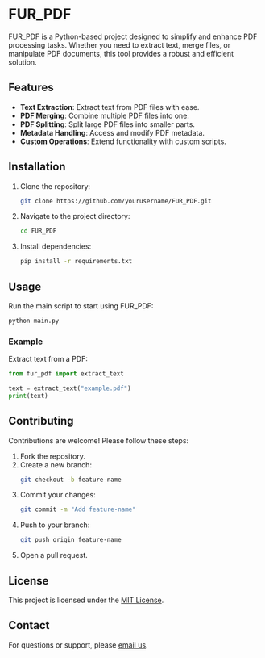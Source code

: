 # FUR_PDF
FUR_PDF is a Python-based project designed to simplify and enhance PDF processing tasks. Whether you need to extract text, merge files, or manipulate PDF documents, this tool provides a robust and efficient solution.

## Features

- **Text Extraction**: Extract text from PDF files with ease.
- **PDF Merging**: Combine multiple PDF files into one.
- **PDF Splitting**: Split large PDF files into smaller parts.
- **Metadata Handling**: Access and modify PDF metadata.
- **Custom Operations**: Extend functionality with custom scripts.

## Installation

1. Clone the repository:
    ```bash
    git clone https://github.com/yourusername/FUR_PDF.git
    ```
2. Navigate to the project directory:
    ```bash
    cd FUR_PDF
    ```
3. Install dependencies:
    ```bash
    pip install -r requirements.txt
    ```

## Usage

Run the main script to start using FUR_PDF:
```bash
python main.py
```

### Example

Extract text from a PDF:
```python
from fur_pdf import extract_text

text = extract_text("example.pdf")
print(text)
```

## Contributing

Contributions are welcome! Please follow these steps:

1. Fork the repository.
2. Create a new branch:
    ```bash
    git checkout -b feature-name
    ```
3. Commit your changes:
    ```bash
    git commit -m "Add feature-name"
    ```
4. Push to your branch:
    ```bash
    git push origin feature-name
    ```
5. Open a pull request.

## License

This project is licensed under the [MIT License](LICENSE).

## Contact

For questions or support, please [email us](mailto:smartshopiapk+furpdfuo@gmail.com?subject=Support%20for%20FUR%20PDF).
